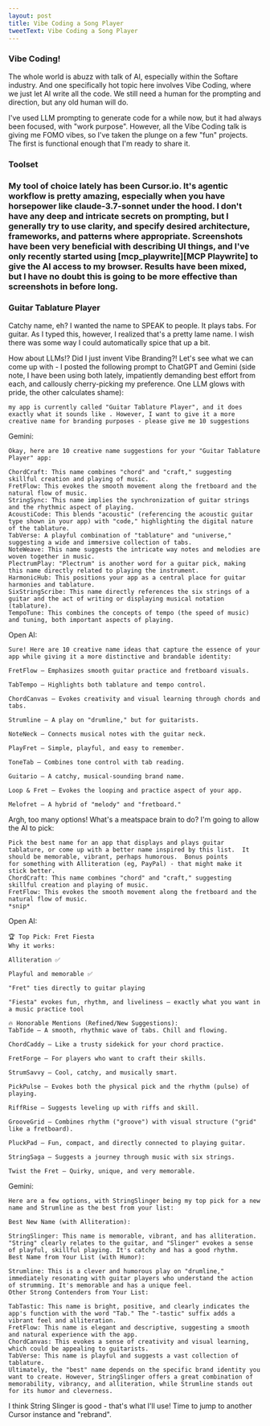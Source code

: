 ```yaml
---
layout: post
title: Vibe Coding a Song Player
tweetText: Vibe Coding a Song Player
---
```


<h3>Vibe Coding!</h3>
The whole world is abuzz with talk of AI, especially within the Softare industry.  And one specifically hot topic here involves Vibe Coding, where we just let AI write all the code.  We still need a human for the prompting and direction, but any old human will do.

I've used LLM prompting to generate code for a while now, but it had always been focused, with "work purpose".  However, all the Vibe Coding talk is giving me FOMO vibes, so I've taken the plunge on a few "fun" projects.  The first is functional enough that I'm ready to share it.

<h3>Toolset<h3>
My tool of choice lately has been Cursor.io.  It's agentic workflow is pretty amazing, especially when you have horsepower like claude-3.7-sonnet under the hood.  I don't have any deep and intricate secrets on prompting, but I generally try to use clarity, and specify desired architecture, frameworks, and patterns where appropriate.  Screenshots have been very beneficial with describing UI things, and I've only recently started using [mcp_playwrite][MCP Playwrite] to give the AI access to my browser.  Results have been mixed, but I have no doubt this is going to be more effective than screenshots in before long.

<h3>Guitar Tablature Player</h3>
Catchy name, eh?  I wanted the name to SPEAK to people.  It plays tabs.  For guitar.  As I typed this, however, I realized that's a pretty lame name.  I wish there was some way I could automatically spice that up a bit.

How about LLMs!?  Did I just invent Vibe Branding?!  Let's see what we can come up with - I posted the following prompt to ChatGPT and Gemini (side note, I have been using both lately, impatiently demanding best effort from each, and callously cherry-picking my preference.  One LLM glows with pride, the other calculates shame):

```
my app is currently called "Guitar Tablature Player", and it does exactly what it sounds like . However, I want to give it a more creative name for branding purposes - please give me 10 suggestions
```

Gemini:
```
Okay, here are 10 creative name suggestions for your "Guitar Tablature Player" app:

ChordCraft: This name combines "chord" and "craft," suggesting skillful creation and playing of music.
FretFlow: This evokes the smooth movement along the fretboard and the natural flow of music.
StringSync: This name implies the synchronization of guitar strings and the rhythmic aspect of playing.
AcoustiCode: This blends "acoustic" (referencing the acoustic guitar type shown in your app) with "code," highlighting the digital nature of the tablature.
TabVerse: A playful combination of "tablature" and "universe," suggesting a wide and immersive collection of tabs.
NoteWeave: This name suggests the intricate way notes and melodies are woven together in music.
PlectrumPlay: "Plectrum" is another word for a guitar pick, making this name directly related to playing the instrument.
HarmonicHub: This positions your app as a central place for guitar harmonies and tablature.
SixStringScribe: This name directly references the six strings of a guitar and the act of writing or displaying musical notation (tablature).
TempoTune: This combines the concepts of tempo (the speed of music) and tuning, both important aspects of playing.
```

Open AI:
```
Sure! Here are 10 creative name ideas that capture the essence of your app while giving it a more distinctive and brandable identity:

FretFlow – Emphasizes smooth guitar practice and fretboard visuals.

TabTempo – Highlights both tablature and tempo control.

ChordCanvas – Evokes creativity and visual learning through chords and tabs.

Strumline – A play on "drumline," but for guitarists.

NoteNeck – Connects musical notes with the guitar neck.

PlayFret – Simple, playful, and easy to remember.

ToneTab – Combines tone control with tab reading.

Guitario – A catchy, musical-sounding brand name.

Loop & Fret – Evokes the looping and practice aspect of your app.

Melofret – A hybrid of "melody" and "fretboard."
```

Argh, too many options!  What's a meatspace brain to do?  I'm going to allow the AI to pick:

```
Pick the best name for an app that displays and plays guitar tablature, or come up with a better name inspired by this list.  It should be memorable, vibrant, perhaps humorous.  Bonus points for something with Alliteration (eg, PayPal) - that might make it stick better. 
ChordCraft: This name combines "chord" and "craft," suggesting skillful creation and playing of music.
FretFlow: This evokes the smooth movement along the fretboard and the natural flow of music.
*snip*
```

Open AI:
```
🏆 Top Pick: Fret Fiesta
Why it works:

Alliteration ✅

Playful and memorable ✅

"Fret" ties directly to guitar playing

"Fiesta" evokes fun, rhythm, and liveliness — exactly what you want in a music practice tool

🔥 Honorable Mentions (Refined/New Suggestions):
TabTide – A smooth, rhythmic wave of tabs. Chill and flowing.

ChordCaddy – Like a trusty sidekick for your chord practice.

FretForge – For players who want to craft their skills.

StrumSavvy – Cool, catchy, and musically smart.

PickPulse – Evokes both the physical pick and the rhythm (pulse) of playing.

RiffRise – Suggests leveling up with riffs and skill.

GrooveGrid – Combines rhythm ("groove") with visual structure ("grid" like a fretboard).

PluckPad – Fun, compact, and directly connected to playing guitar.

StringSaga – Suggests a journey through music with six strings.

Twist the Fret – Quirky, unique, and very memorable.

```

Gemini:
```
Here are a few options, with StringSlinger being my top pick for a new name and Strumline as the best from your list:

Best New Name (with Alliteration):

StringSlinger: This name is memorable, vibrant, and has alliteration. "String" clearly relates to the guitar, and "Slinger" evokes a sense of playful, skillful playing. It's catchy and has a good rhythm.
Best Name from Your List (with Humor):

Strumline: This is a clever and humorous play on "drumline," immediately resonating with guitar players who understand the action of strumming. It's memorable and has a unique feel.
Other Strong Contenders from Your List:

TabTastic: This name is bright, positive, and clearly indicates the app's function with the word "Tab." The "-tastic" suffix adds a vibrant feel and alliteration.
FretFlow: This name is elegant and descriptive, suggesting a smooth and natural experience with the app.
ChordCanvas: This evokes a sense of creativity and visual learning, which could be appealing to guitarists.
TabVerse: This name is playful and suggests a vast collection of tablature.
Ultimately, the "best" name depends on the specific brand identity you want to create. However, StringSlinger offers a great combination of memorability, vibrancy, and alliteration, while Strumline stands out for its humor and cleverness.
```

I think String Slinger is good - that's what I'll use!  Time to jump to another Cursor instance and "rebrand".

[mcp_playwrite]: https://github.com/executeautomation/mcp-playwright
[string_slinger]: https://martyice.github.io/tabs/index.html
